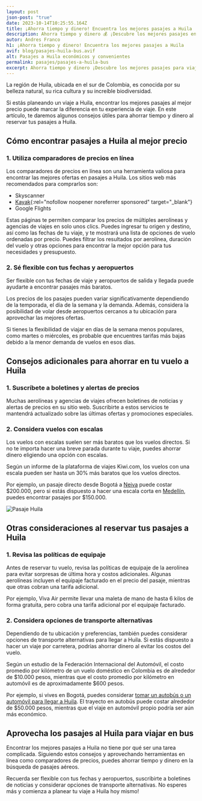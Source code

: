 ```yaml
---
layout: post
json-post: "true"
date: 2023-10-14T10:25:55.164Z
title: ¡Ahorra tiempo y dinero! Encuentra los mejores pasajes a Huila
description: Ahorra tiempo y dinero 💰 ¡Descubre los mejores pasajes en bus al Huila y disfruta de tus vacaciones al máximo! 🌴🌞 ¡No te lo pierdas!
autor: Andres Franco
h1: ¡Ahorra tiempo y dinero! Encuentra los mejores pasajes a Huila
avif: blog/pasajes-huila-bus.avif
alt: Pasajes a Huila económicos y convenientes
permalink: pasajes/pasajes-a-huila-bus
excerpt: Ahorra tiempo y dinero ¡Descubre los mejores pasajes para viajar en bus hacia el Huila y disfruta de tus vacaciones al máximo!
---
```

La región de Huila, ubicada en el sur de Colombia, es conocida por su belleza natural, su rica cultura y su increíble biodiversidad.

Si estás planeando un viaje a Huila, encontrar los mejores pasajes al mejor precio puede marcar la diferencia en tu experiencia de viaje. En este artículo, te daremos algunos consejos útiles para ahorrar tiempo y dinero al reservar tus pasajes a Huila.

## Cómo encontrar pasajes a Huila al mejor precio

### 1. Utiliza comparadores de precios en línea

Los comparadores de precios en línea son una herramienta valiosa para encontrar las mejores ofertas en pasajes a Huila. Los sitios web más recomendados para comprarlos son:

* Skyscanner
* [Kayak](https://kayak.com.co/in?a=kan_273914_584508&lc=es&url=%2Fflights){:rel="nofollow noopener noreferrer sponsored" target="_blank"}
* Google Flights

Estas páginas te permiten comparar los precios de múltiples aerolíneas y agencias de viajes en solo unos clics. Puedes ingresar tu origen y destino, así como las fechas de tu viaje, y te mostrará una lista de opciones de vuelo ordenadas por precio. Puedes filtrar los resultados por aerolínea, duración del vuelo y otras opciones para encontrar la mejor opción para tus necesidades y presupuesto.

### 2. Sé flexible con tus fechas y aeropuertos

Ser flexible con tus fechas de viaje y aeropuertos de salida y llegada puede ayudarte a encontrar pasajes más baratos.

Los precios de los pasajes pueden variar significativamente dependiendo de la temporada, el día de la semana y la demanda. Además, considera la posibilidad de volar desde aeropuertos cercanos a tu ubicación para aprovechar las mejores ofertas.

Si tienes la flexibilidad de viajar en días de la semana menos populares, como martes o miércoles, es probable que encuentres tarifas más bajas debido a la menor demanda de vuelos en esos días.

## Consejos adicionales para ahorrar en tu vuelo a Huila

### 1. Suscríbete a boletines y alertas de precios

Muchas aerolíneas y agencias de viajes ofrecen boletines de noticias y alertas de precios en su sitio web. Suscribirte a estos servicios te mantendrá actualizado sobre las últimas ofertas y promociones especiales.

### 2. Considera vuelos con escalas

Los vuelos con escalas suelen ser más baratos que los vuelos directos. Si no te importa hacer una breve parada durante tu viaje, puedes ahorrar dinero eligiendo una opción con escalas.

Según un informe de la plataforma de viajes Kiwi.com, los vuelos con una escala pueden ser hasta un 30% más baratos que los vuelos directos.

Por ejemplo, un pasaje directo desde Bogotá a [Neiva]({{'terminal-de-neiva'|relative_url}}) puede costar $200.000, pero si estás dispuesto a hacer una escala corta en [Medellín]({{'terminal-de-medellin'|relative_url}}), puedes encontrar pasajes por $150.000.

![Pasaje Huila ](/img/blog/pasajes-al-huila-bus.avif "Paisaje Huila")

## Otras consideraciones al reservar tus pasajes a Huila

### 1. Revisa las políticas de equipaje

Antes de reservar tu vuelo, revisa las políticas de equipaje de la aerolínea para evitar sorpresas de última hora y costos adicionales. Algunas aerolíneas incluyen el equipaje facturado en el precio del pasaje, mientras que otras cobran una tarifa adicional.

Por ejemplo, Viva Air permite llevar una maleta de mano de hasta 6 kilos de forma gratuita, pero cobra una tarifa adicional por el equipaje facturado.

### 2. Considera opciones de transporte alternativas

Dependiendo de tu ubicación y preferencias, también puedes considerar opciones de transporte alternativas para llegar a Huila. Si estás dispuesto a hacer un viaje por carretera, podrías ahorrar dinero al evitar los costos del vuelo.

Según un estudio de la Federación Internacional del Automóvil, el costo promedio por kilómetro de un vuelo doméstico en Colombia es de alrededor de $10.000 pesos, mientras que el costo promedio por kilómetro en automóvil es de aproximadamente $600 pesos.

Por ejemplo, si vives en Bogotá, puedes considerar [tomar un autobús o un automóvil para llegar a Huila]({{'terminal-de-pitalito'|relative_url}}). El trayecto en autobús puede costar alrededor de $50.000 pesos, mientras que el viaje en automóvil propio podría ser aún más económico.

## Aprovecha los pasajes al Huila para viajar en bus

Encontrar los mejores pasajes a Huila no tiene por qué ser una tarea complicada. Siguiendo estos consejos y aprovechando herramientas en línea como comparadores de precios, puedes ahorrar tiempo y dinero en la búsqueda de pasajes aéreos.

Recuerda ser flexible con tus fechas y aeropuertos, suscribirte a boletines de noticias y considerar opciones de transporte alternativas. No esperes más y comienza a planear tu viaje a Huila hoy mismo!
